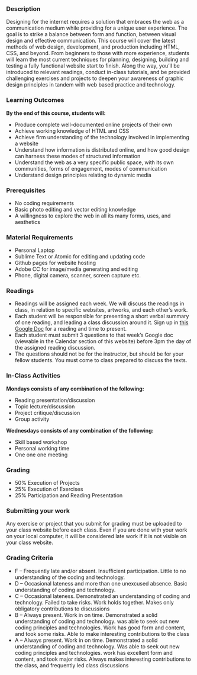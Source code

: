 ### Description
Designing for the internet requires a solution that embraces the web as a communication medium while providing for a unique user experience. 
The goal is to strike a balance between form and function, between visual design and effective communication. This course will cover the latest methods of web design, development, and production including HTML, CSS, and beyond. 
From beginners to those with more experience, students will learn the most current techniques for planning, designing, building and testing a fully functional website start to finish. 
Along the way, you’ll be introduced to relevant readings, conduct in-class tutorials, and be provided challenging exercises and projects to deepen your awareness of graphic design principles in tandem with web based practice and technology.

### Learning Outcomes
**By the end of this course, students will:**
* Produce complete well-documented online projects of their own
* Achieve working knowledge of HTML and CSS
* Achieve firm understanding of the technology involved in implementing a website
* Understand how information is distributed online, and how good design can harness these modes of structured information
* Understand the web as a very specific public space, with its own communities, forms of engagement, modes of communication
* Understand design principles relating to dynamic media

### Prerequisites
* No coding requirements
* Basic photo editing and vector editing knowledge
* A willingness to explore the web in all its many forms, uses, and aesthetics

### Material Requirements
* Personal Laptop
* Sublime Text or Atomic for editing and updating code
* Github pages for website hosting
* Adobe CC for image/media generating and editing 
* Phone, digital camera, scanner, screen capture etc.

### Readings
* Readings will be assigned each week. We will discuss the readings in class, in relation to specific websites, artworks, and each other’s work. 
* Each student will be responsible for presenting a short verbal summary of one reading, and leading a class discussion around it. Sign up in [this Google Doc](#) for a reading and time to present.
* Each student must submit 3 questions to that week’s Google doc (viewable in the Calendar section of this website) before 3pm the day of the assigned reading discussion. 
* The questions should not be for the instructor, but should be for your fellow students. You must come to class prepared to discuss the texts.

### In-Class Activities
**Mondays consists of any combination of the following:**
* Reading presentation/discussion
* Topic lecture/discussion
* Project critique/discussion
* Group activity

**Wednesdays consists of any combination of the following:**
* Skill based workshop
* Personal working time
* One one one meeting

### Grading
* 50% Execution of Projects
* 25% Execution of Exercises
* 25% Participation and Reading Presentation

### Submitting your work
Any exercise or project that you submit for grading must be uploaded to your class website before each class. Even if you are done with your work on your local computer, it will be considered late work if it is not visible on your class website.

### Grading Criteria
* F – Frequently late and/or absent. Insufficient participation. Little to no understanding of the coding and technology.
* D – Occasional lateness and more than one unexcused absence. Basic understanding of coding and technology.
* C – Occasional lateness. Demonstrated an understanding of coding and technology. Failed to take risks. Work holds together. Makes only obligatory contributions to discussions
* B – Always present. Work in on time. Demonstrated a solid understanding of coding and technology. was able to seek out new coding principles and technologies. Work has good form and content, and took some risks. Able to make interesting contributions to the class
* A – Always present. Work in on time. Demonstrated a solid understanding of coding and technology. Was able to seek out new coding principles and technologies. work has excellent form and content, and took major risks. Always makes interesting contributions to the class, and frequently led class discussions